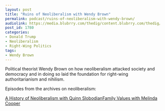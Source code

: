 ```yaml
---
layout: post
title: "Ruins of Neoliberalism with Wendy Brown"
permalink: podcast/ruins-of-neoliberalism-with-wendy-brown/
audiolink: https://media.blubrry.com/thedig/content.blubrry.com/thedig/The_Dig-EP_277-Brown.mp3
post_id: 1780
categories: 
- Donald Trump
- Neoliberalism
- Right-Wing Politics
tags: 
- Wendy Brown
---
```


Political theorist Wendy Brown on how neoliberalism attacked society and democracy and in doing so laid the foundation for right-wing authoritarianism and nihilism.

Episodes from the archives on neoliberalism:

[A History of Neoliberalism with Quinn Slobodian](https://www.thedigradio.com/podcast/a-history-of-neoliberalism-with-quinn-slobodian/)[Family Values with Melinda Cooper](https://www.thedigradio.com/podcast/family-values-with-melinda-cooper/)